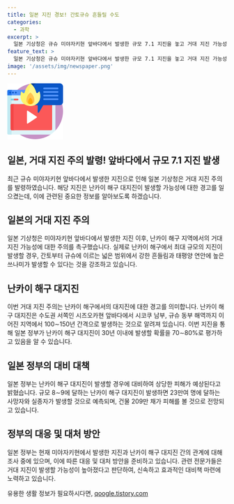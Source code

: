 ```yaml
---
title: 일본 지진 경보! 간토규슈 흔들릴 수도
categories:
  - 과학
excerpt: >
  일본 기상청은 규슈 미야자키현 앞바다에서 발생한 규모 7.1 지진을 놓고 거대 지진 가능성을 경고했습니다. 난카이 해구 대지진은 수도권부터 규슈까지 영향을 미칠 것으로 예상되며, 일본 정부는 30년 이내에 70∼80%의 확률로 발생할 것으로 예측하고 있습니다. 거대 지진 발생 시 23만여 명이 사망 또는 실종되고 건물 209만 채가 피해를 볼 것으로 전망됩니다. 이에 관련 당국은 관련 조사를 진행 중이며, 전문가는 거대 지진 가능성이 상대적으로 더 커졌다고 설명했습니다.
feature_text: >
  일본 기상청은 규슈 미야자키현 앞바다에서 발생한 규모 7.1 지진을 놓고 거대 지진 가능성을 경고했습니다. 난카이 해구 대지진은 수도권부터 규슈까지 영향을 미칠 것으로 예상되며, 일본 정부는 30년 이내에 70∼80%의 확률로 발생할 것으로 예측하고 있습니다. 거대 지진 발생 시 23만여 명이 사망 또는 실종되고 건물 209만 채가 피해를 볼 것으로 전망됩니다. 이에 관련 당국은 관련 조사를 진행 중이며, 전문가는 거대 지진 가능성이 상대적으로 더 커졌다고 설명했습니다.
image: '/assets/img/newspaper.png'
---
```


<p><img src="/assets/img/news.png" alt="rentncar 속보" /></p>

<h2>일본, 거대 지진 주의 발령! 앞바다에서 규모 7.1 지진 발생</h2>

<p data-ke-size="size16">최근 규슈 미야자키현 앞바다에서 발생한 지진으로 인해 일본 기상청은 거대 지진 주의를 발령하였습니다. 해당 지진은 난카이 해구 대지진이 발생할 가능성에 대한 경고를 일으켰는데, 이에 관련된 중요한 정보를 알아보도록 하겠습니다.</p>

<h2 data-ke-size="size26">일본의 거대 지진 주의</h2>

<p data-ke-size="size16">일본 기상청은 미야자키현 앞바다에서 발생한 지진 이후, 난카이 해구 지역에서의 거대 지진 가능성에 대한 주의를 촉구했습니다. 실제로 난카이 해구에서 최대 규모의 지진이 발생할 경우, 간토부터 규슈에 이르는 넓은 범위에서 강한 흔들림과 태평양 연안에 높은 쓰나미가 발생할 수 있다는 것을 강조하고 있습니다.</p>

<h2 data-ke-size="size26">난카이 해구 대지진</h2>

<p data-ke-size="size16">이번 거대 지진 주의는 난카이 해구에서의 대지진에 대한 경고를 의미합니다. 난카이 해구 대지진은 수도권 서쪽인 시즈오카현 앞바다에서 시코쿠 남부, 규슈 동부 해역까지 이어진 지역에서 100∼150년 간격으로 발생하는 것으로 알려져 있습니다. 이번 지진을 통해 일본 정부가 난카이 해구 대지진이 30년 이내에 발생할 확률을 70∼80%로 평가하고 있음을 알 수 있습니다.</p>

<h2 data-ke-size="size26">일본 정부의 대비 대책</h2>

<p data-ke-size="size16">일본 정부는 난카이 해구 대지진이 발생할 경우에 대비하여 상당한 피해가 예상된다고 밝혔습니다. 규모 8∼9에 달하는 난카이 해구 대지진이 발생하면 23만여 명에 달하는 사망자와 실종자가 발생할 것으로 예측되며, 건물 209만 채가 피해를 볼 것으로 전망되고 있습니다.</p>

<h2 data-ke-size="size26">정부의 대응 및 대처 방안</h2>

<p data-ke-size="size16">일본 정부는 현재 미야자키현에서 발생한 지진과 난카이 해구 대지진 간의 관계에 대해 조사 중에 있으며, 이에 따른 대응 및 대처 방안을 준비하고 있습니다. 관련 전문가들은 거대 지진이 발생할 가능성이 높아졌다고 판단하여, 신속하고 효과적인 대비책 마련에 노력하고 있습니다.</p>
유용한 생활 정보가 필요하시다면, <a href="https://qoogle.tistory.com" rel="dofollow">qoogle.tistory.com</a>


